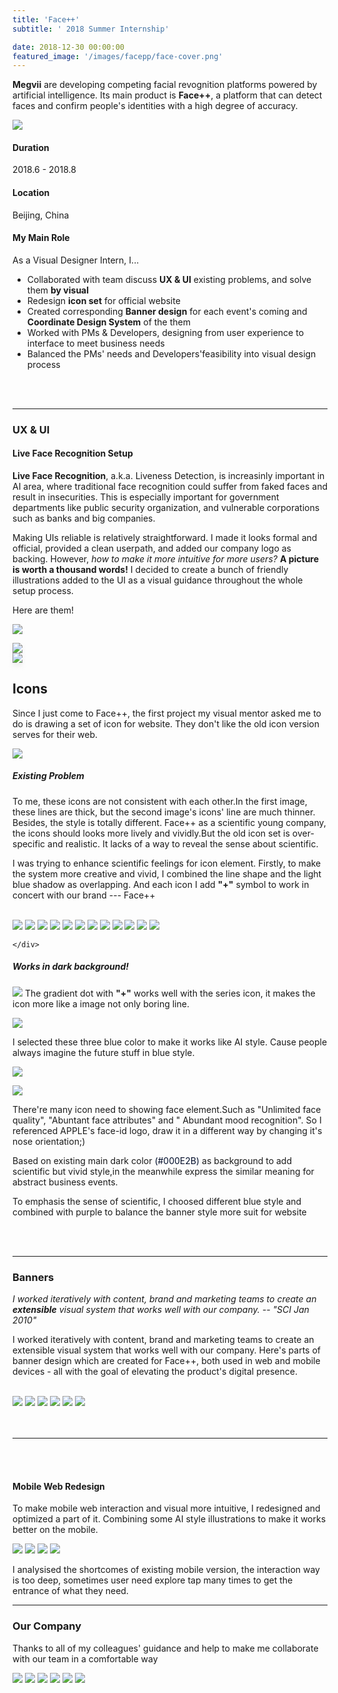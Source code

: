 ```yaml
---
title: 'Face++'
subtitle: ' 2018 Summer Internship'

date: 2018-12-30 00:00:00
featured_image: '/images/facepp/face-cover.png'
---
```


<p class="intro-text"> 

<b>Megvii</b> are developing competing facial revognition platforms powered by artificial intelligence. Its main product is <b>Face++</b>, a platform that can detect faces and confirm people's identities with a high degree of accuracy. </p>

![](/images/facepp/facecover.png)

####  Duration
2018.6 - 2018.8

####  Location
Beijing, China

####  My Main Role

As a Visual Designer Intern, I...

- Collaborated with team discuss **UX & UI** existing problems, and solve them **by visual**
- Redesign **icon set** for official website
- Created corresponding **Banner design** for each event's coming and **Coordinate Design System** of the them
- Worked with PMs & Developers, designing from user experience to interface to meet business needs
- Balanced the PMs' needs and Developers'feasibility into visual design process 


<br>
<br>

---


### UX & UI

#### Live Face Recognition Setup

**Live Face Recognition**, a.k.a. Liveness Detection, is increasinly important in AI area, where traditional face recognition could suffer from faked faces and result in insecurities. This is especially important for government departments like public security organization, and vulnerable corporations such as banks and big companies.



Making UIs reliable is relatively straightforward. I made it looks formal and official, provided a clean userpath, and added our company logo as backing. However, _how to make it more intuitive for more users?_ **A picture is worth a thousand words!** I decided to create a bunch of friendly illustrations added to the UI as a visual guidance throughout the whole setup process. 

Here are them!


![](/images/facepp/ui/faceID.png)


<div class="row fit">
  <div class="col-xs-2"> </div>
  <div class="col-xs-3">
    <img style="box-shadow: 0px 6px 7px 0px #cccccc3d" src="/images/facepp/gif/1.gif">
  </div>
  <div class="col-xs-2"> </div>
  <div class="col-xs-3">
    <img style="box-shadow: 0px 6px 7px 0px #cccccc3d" src="/images/facepp/gif/2.gif">
  </div>
  <div class="col-xs-2"> </div>
</div>

## Icons 

Since I just come to Face++, the first project my visual mentor asked me to do is drawing a set of icon for website. They don't like the old icon version serves for their web.

![](/images/facepp/problem.png)

##### Existing Problem

To me, these icons are not consistent with each other.In the first image, these lines are thick, but the second image's icons' line are much thinner. Besides, the style is totally different.
Face++ as a scientific young company, the icons should looks more lively and vividly.But the old icon set is over-specific and realistic. It lacks of a way to reveal the sense about scientific.
 
I was trying to enhance scientific feelings for icon element. 
Firstly, to make the system more creative and vivid, I combined the line shape and the light blue shadow as overlapping. And each icon I add **"+"** symbol to work in concert with our brand --- Face++

<br>
<div class="gallery" data-columns="3">
	<img src="/images/facepp/icon/icon1.png">
   <img src="/images/facepp/icon/icon2.png">
   	<img src="/images/facepp/icon/icon3.png">
   	<img src="/images/facepp/icon/icon4.png">
   	<img src="/images/facepp/icon/icon5.png">
   	<img src="/images/facepp/icon/icon6.png">
   	<img src="/images/facepp/icon/icon7.png">
   	<img src="/images/facepp/icon/icon8.png">
   	<img src="/images/facepp/icon/icon9.png">
   	<img src="/images/facepp/icon/icon10.png"> 	<img src="/images/facepp/icon/icon11.png">
   	<img src="/images/facepp/icon/icon12.png">
   			
	</div>
	
	
##### Works in dark background!

![](/images/facepp/icon/icon-black.png)
The gradient dot with **"+"** works well with the series icon, it makes the icon more like a image not only boring line.

![](/images/facepp/face-color.png)

I selected these three blue color to make it works like AI style. Cause people always imagine the future stuff in blue style.

![](/images/facepp/face-gesture.png)

![](/images/facepp/face-id-logo.png)

There're many icon need to showing face element.Such as "Unlimited face quality", "Abuntant face attributes" and " Abundant mood recognition". So I referenced APPLE's face-id logo, draw it in a different way by changing it's nose orientation;)



Based on existing main dark color <span style="color:#000E2B">(#000E2B)</span> as background to add scientific but vivid style,in the meanwhile express the similar meaning for abstract business events.

To emphasis the sense of scientific, I choosed different blue style and combined with purple to balance the banner style more suit for website


<br>
<br>

---

### Banners 


*I worked iteratively with content, brand and marketing teams to create an **extensible** visual system that works well with our company.* *-- "SCI Jan 2010"*



I worked iteratively with content, brand and marketing teams to create an extensible visual system that works well with our company.
Here's parts of banner design which are created for Face++, both used in web and mobile devices - all with the goal of elevating the product's digital presence.

<br>
<div class="gallery" data-columns="3">
	<img src="/images/facepp/1quick-guide.png">
	<img src="/images/facepp/2face-detection.png">
	<img src="/images/facepp/3face-merging.png">
	<img src="/images/facepp/4face-searching.png">
	<img src="/images/facepp/5face-merging-API.png">
	<img src="/images/facepp/6faceID.png">
</div>

<br>
<br>

---


<br>
<br>

#### Mobile Web Redesign 

To make mobile web interaction and visual more intuitive, I redesigned and optimized a part of it. Combining some AI style illustrations to make it works better on the mobile.

<div class="gallery" data-columns="2">
	<img src="/images/facepp/ui/ui3.jpg">
	<img src="/images/facepp/ui/ui1.jpg">
	<img src="/images/facepp/ui/ui4.jpg">
	<img src="/images/facepp/ui/ui5.jpg">
</div>

I analysised the shortcomes of existing mobile version, the interaction way is too deep, sometimes user need explore tap many times to get the entrance of what they need.

---

### Our Company 

Thanks to all of my colleagues' guidance and help to make me collaborate with our team in a comfortable way

<div class="gallery" data-columns="3">
	<img src="/images/facepp/workingPhoto/2.jpg">
	<img src="/images/facepp/workingPhoto/1.jpg">
	<img src="/images/facepp/workingPhoto/4.jpg">
	<img src="/images/facepp/workingPhoto/5.jpg">
	<img src="/images/facepp/workingPhoto/6.jpg">
	<img src="/images/facepp/workingPhoto/8.jpg">
</div>





